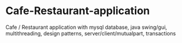 # Cafe-Restaurant-application
Cafe / Restaurant application with mysql database, java swing/gui, multithreading, design patterns, server/client/mutualpart, transactions
